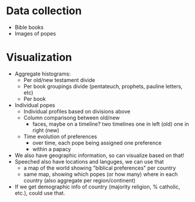# Data collection
- Bible books
- Images of popes

# Visualization
- Aggregate histograms:
    - Per old/new testament divide
    - Per book groupings divide (pentateuch, prophets, pauline letters, etc)
    - Per book
- Individual popes
    - Individual profiles based on divisions above
    - Column comparisong between old/new
        - faces, maybe on a timeline? two timelines one in left (old) one in right (new)
    - Time evolution of preferences
        - over time, each pope being assigned one preference
        - within a papacy
- We also have geographic information, so can visualize based on that!
- Speeched also have locations and languges, we can use that
    - a map of the world showing "biblical preferences" per country
    - same map, showing which popes (or how many) where in each country (also aggregate per region/continent)
- If we get demographic info of country (majority religion, % catholic, etc.), could use that.
